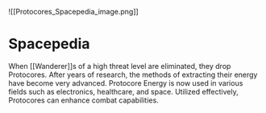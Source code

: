 ![[Protocores_Spacepedia_image.png]]
# Spacepedia
When [[Wanderer]]s of a high threat level are eliminated, they drop Protocores. After years of research, the methods of extracting their energy have become very advanced. Protocore Energy is now used in various fields such as electronics, healthcare, and space. Utilized effectively, Protocores can enhance combat capabilities.